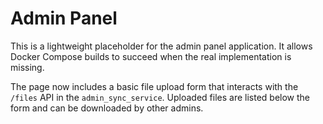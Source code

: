 # Admin Panel

This is a lightweight placeholder for the admin panel application. It allows Docker Compose builds to succeed when the real implementation is missing.

The page now includes a basic file upload form that interacts with the `/files` API in the `admin_sync_service`. Uploaded files are listed below the form and can be downloaded by other admins.
